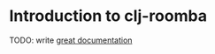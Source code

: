 # Introduction to clj-roomba

TODO: write [great documentation](http://jacobian.org/writing/great-documentation/what-to-write/)
